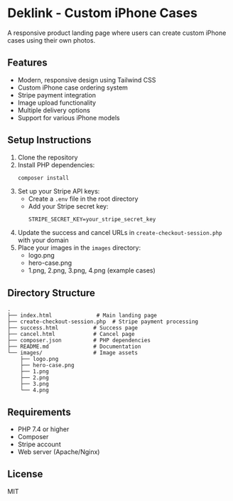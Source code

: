 # Deklink - Custom iPhone Cases

A responsive product landing page where users can create custom iPhone cases using their own photos.

## Features

- Modern, responsive design using Tailwind CSS
- Custom iPhone case ordering system
- Stripe payment integration
- Image upload functionality
- Multiple delivery options
- Support for various iPhone models

## Setup Instructions

1. Clone the repository
2. Install PHP dependencies:
   ```bash
   composer install
   ```
3. Set up your Stripe API keys:
   - Create a `.env` file in the root directory
   - Add your Stripe secret key:
     ```
     STRIPE_SECRET_KEY=your_stripe_secret_key
     ```
4. Update the success and cancel URLs in `create-checkout-session.php` with your domain
5. Place your images in the `images` directory:
   - logo.png
   - hero-case.png
   - 1.png, 2.png, 3.png, 4.png (example cases)

## Directory Structure

```
.
├── index.html              # Main landing page
├── create-checkout-session.php  # Stripe payment processing
├── success.html           # Success page
├── cancel.html            # Cancel page
├── composer.json          # PHP dependencies
├── README.md              # Documentation
└── images/                # Image assets
    ├── logo.png
    ├── hero-case.png
    ├── 1.png
    ├── 2.png
    ├── 3.png
    └── 4.png
```

## Requirements

- PHP 7.4 or higher
- Composer
- Stripe account
- Web server (Apache/Nginx)

## License

MIT 